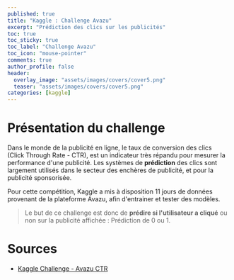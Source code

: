 ```yaml
---
published: true
title: "Kaggle : Challenge Avazu"
excerpt: "Prédiction des clics sur les publicités"
toc: true
toc_sticky: true
toc_label: "Challenge Avazu"
toc_icon: "mouse-pointer"
comments: true
author_profile: false
header:
  overlay_image: "assets/images/covers/cover5.png"
  teaser: "assets/images/covers/cover5.png"
categories: [kaggle]
---
```


<script type="text/javascript" async
  src="https://cdn.mathjax.org/mathjax/latest/MathJax.js?config=TeX-MML-AM_CHTML">
</script>

# Présentation du challenge

Dans le monde de la publicité en ligne, le taux de conversion des clics (Click Through Rate - CTR), est un indicateur très répandu pour mesurer la performance d'une publicité. Les systèmes de **prédiction** des clics sont largement utilisés dans le secteur des enchères de publicité, et pour la publicité sponsorisée.

Pour cette compétition, Kaggle a mis à disposition 11 jours de données provenant de la plateforme Avazu, afin d'entrainer et tester des modèles.

> Le but de ce challenge est donc de **prédire si l'utilisateur a cliqué** ou non sur la publicité affichée : Prédiction de 0 ou 1.


# Sources

- [Kaggle Challenge - Avazu CTR](https://www.kaggle.com/c/avazu-ctr-prediction)
